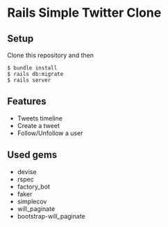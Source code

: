 # Rails Simple Twitter Clone

## Setup
Clone this repository and then
```console
$ bundle install
$ rails db:migrate
$ rails server
```

## Features
* Tweets timeline
* Create a tweet
* Follow/Unfollow a user


## Used gems
* devise
* rspec
* factory_bot
* faker
* simplecov
* will_paginate
* bootstrap-will_paginate
